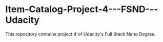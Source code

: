 # Item-Catalog-Project-4---FSND---Udacity
This repository contains project 4 of Udacity's Full Stack Nano Degree.
